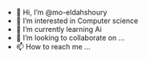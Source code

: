 - 👋 Hi, I’m @mo-eldahshoury
- 👀 I’m interested in Computer science 
- 🌱 I’m currently learning Ai
- 💞️ I’m looking to collaborate on ...
- 📫 How to reach me ...

<!---
mo-eldahshoury/mo-eldahshoury is a ✨ special ✨ repository because its `README.md` (this file) appears on your GitHub profile.
You can click the Preview link to take a look at your changes.
--->
